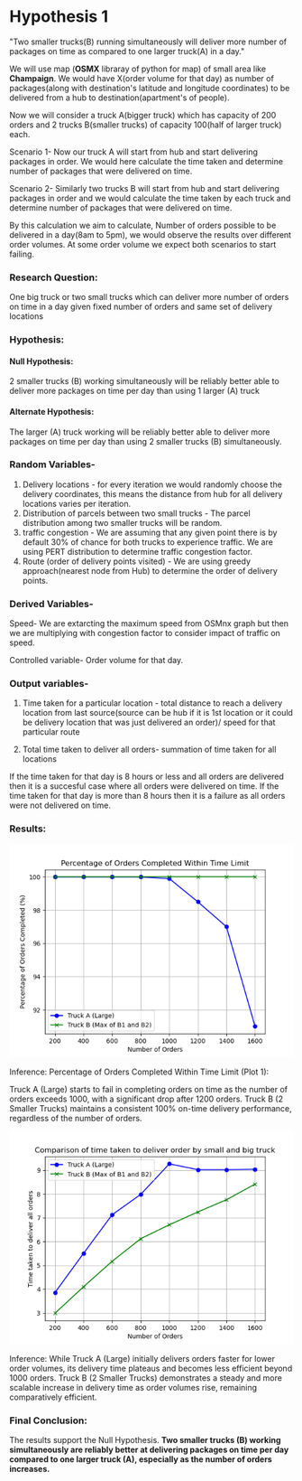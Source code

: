 # Hypothesis 1

"Two smaller trucks(B) running simultaneously will deliver more number of packages on time as compared to one larger truck(A) in a day."

We will use map (**OSMX** libraray of python for map) of small area like **Champaign**. We would have X(order volume for that day) as number of packages(along with destination's latitude and longitude coordinates) to be delivered from a hub to destination(apartment's of people).


Now we will consider a truck A(bigger truck) which has capacity of 200 orders and 2 trucks B(smaller trucks) of capacity 100(half of larger truck) each.

Scenario 1-
Now our truck A will start from hub and start delivering packages in order. We would here calculate the time taken and determine number of packages that were delivered on time.
 
Scenario 2-
Similarly two trucks B will start from hub and start delivering packages in order and we would calculate the time taken by each truck and determine number of packages that were delivered on time.

By this calculation we aim to calculate, Number of orders possible to be delivered in a day(8am to 5pm), we would observe the results over different order volumes. At some order volume we expect both scenarios to start failing.

### Research Question:
One big truck or two small trucks which can deliver more number of orders on time in a day given fixed number of orders and same set of delivery locations

### Hypothesis:

#### Null Hypothesis:
2 smaller trucks (B) working simultaneously will be reliably better able to deliver more packages on time per day than using 1 larger (A) truck

#### Alternate Hypothesis:
The larger (A) truck working will be reliably better able to deliver more packages on time per day than using 2 smaller trucks (B) simultaneously.

### Random Variables-
1. Delivery locations - for every iteration we would randomly choose the delivery coordinates, this means the distance from hub for all delivery locations varies per iteration.
2. Distribution of parcels between two small trucks - The parcel distribution among two smaller trucks will be random.
3. traffic congestion - We are assuming that any given point there is by default 30% of chance for both trucks to experience traffic. We are using PERT distribution to determine traffic congestion factor.
4. Route (order of delivery points visited) - We are using greedy approach(nearest node from Hub) to determine the order of delivery points.

### Derived Variables-
Speed- We are extarcting the maximum speed from OSMnx graph but then we are multiplying with congestion factor to consider impact of traffic on speed.

Controlled variable-
Order volume for that day.

### Output variables-
1. Time taken for a particular location - total distance to reach a delivery location from last source(source can be hub if it is 1st location or it could be delivery location that was just delivered an order)/ speed for that particular route

2. Total time taken to deliver all orders- summation of time taken for all locations

If the time taken for that day is 8 hours or less and all orders are delivered then it is a succesful case where all orders were delivered on time.
If the time taken for that day is more than 8 hours then it is a failure as all orders were not delivered on time.


### Results:

![alt text](Resultant_Plots/Hypo1_Plot1.png)

Inference: Percentage of Orders Completed Within Time Limit (Plot 1):

Truck A (Large) starts to fail in completing orders on time as the number of orders exceeds 1000, with a significant drop after 1200 orders.
Truck B (2 Smaller Trucks) maintains a consistent 100% on-time delivery performance, regardless of the number of orders.

![alt text](Resultant_Plots/Hypo1_Plot2.png)

Inference: While Truck A (Large) initially delivers orders faster for lower order volumes, its delivery time plateaus and becomes less efficient beyond 1000 orders.
Truck B (2 Smaller Trucks) demonstrates a steady and more scalable increase in delivery time as order volumes rise, remaining comparatively efficient.

### Final Conclusion:

The results support the Null Hypothesis. **Two smaller trucks (B) working simultaneously are reliably better at delivering packages on time per day compared to one larger truck (A), especially as the number of orders increases.**